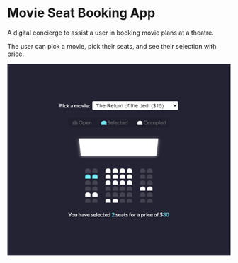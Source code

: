 # Movie Seat Booking App

A digital concierge to assist a user in booking movie plans at a theatre.  

The user can pick a movie, pick their seats, and see their selection with price.

![Screenshot](./Screenshot.png)